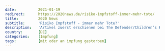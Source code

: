 ```yaml
---
date:          2021-01-19
redirect:      https://2020news.de/risiko-impfstoff-immer-mehr-tote/
title:         2020 News
subtitle:      'Risiko Impfstoff - immer mehr Tote?'
description:   'Artikel zuerst erschienen bei The Defender/Children’s Health Defense Chinesische Gesundheitsexperten empfehlen, dass Norwegen und andere Länder die Verwendung von mRNA-Impfstoffen, wie sie von Pfizer und Moderna hergestellt werden, aussetzen sollten, insbesondere bei älteren Menschen, wie die Global Times berichtet. In Norwegen hat sich die Anzahl der Todesfälle nach der Corona-Impfung, die derzeit näher untersucht werden, […]'
country:       [DE]
categories:    [Impfung]
tags:          [mit oder an impfung gestorben]
---
```

